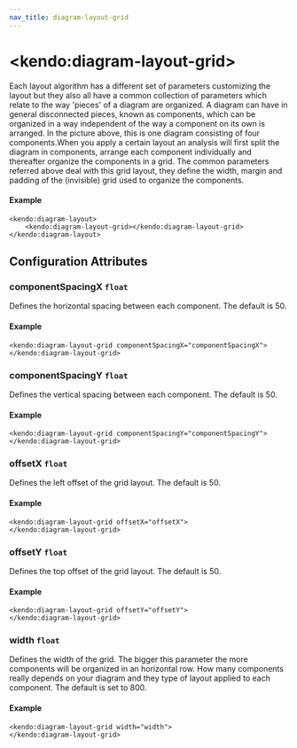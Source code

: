 ```yaml
---
nav_title: diagram-layout-grid
---
```


# \<kendo:diagram-layout-grid\>

Each layout algorithm has a different set of parameters customizing the layout but they also all have a common collection of parameters which relate to the way 'pieces' of a diagram are organized.
A diagram can have in general disconnected pieces, known as components, which can be organized in a way independent of the way a component on its own is arranged. In the picture above, this is one diagram consisting of four components.When you apply a certain layout an analysis will first split the diagram in components, arrange each component individually and thereafter organize the components in a grid. The common parameters referred above deal with this grid layout, they define the width, margin and padding of the (invisible) grid used to organize the components.

#### Example
    <kendo:diagram-layout>
        <kendo:diagram-layout-grid></kendo:diagram-layout-grid>
    </kendo:diagram-layout>

## Configuration Attributes

### componentSpacingX `float`

Defines the horizontal spacing between each component. The default is 50.

#### Example
    <kendo:diagram-layout-grid componentSpacingX="componentSpacingX">
    </kendo:diagram-layout-grid>

### componentSpacingY `float`

Defines the vertical spacing between each component. The default is 50.

#### Example
    <kendo:diagram-layout-grid componentSpacingY="componentSpacingY">
    </kendo:diagram-layout-grid>

### offsetX `float`

Defines the left offset of the grid layout. The default is 50.

#### Example
    <kendo:diagram-layout-grid offsetX="offsetX">
    </kendo:diagram-layout-grid>

### offsetY `float`

Defines the top offset of the grid layout. The default is 50.

#### Example
    <kendo:diagram-layout-grid offsetY="offsetY">
    </kendo:diagram-layout-grid>

### width `float`

Defines the width of the grid. The bigger this parameter the more components will be organized in an horizontal row. How many components really depends on your diagram and they type of layout applied to each component. The default is set to 800.

#### Example
    <kendo:diagram-layout-grid width="width">
    </kendo:diagram-layout-grid>

